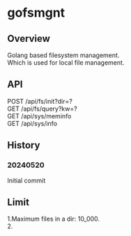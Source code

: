 # gofsmgnt

## Overview
Golang based filesystem management.  
Which is used for local file management.  

## API
POST /api/fs/init?dir=?  
GET  /api/fs/query?kw=?  
GET /api/sys/meminfo  
GET /api/sys/info  

## History
### 20240520
Initial commit  

## Limit
1.Maximum files in a dir: 10_000.  
2.  

